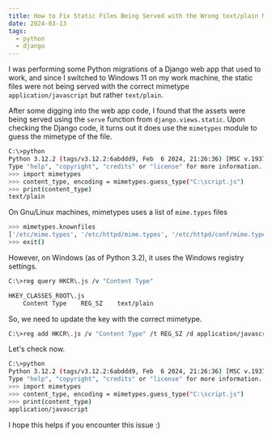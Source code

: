 ```yaml
---
title: How to Fix Static Files Being Served with the Wrong text/plain Mimetype
date: 2024-03-13
tags:
  - python
  - django
---
```

I was performing some Python migrations of a Django web app that used to work, and since I switched to Windows 11 on my work machine, the static files were not being served with the correct mimetype `application/javascript` but rather `text/plain`.

After some digging into the web app code, I found that the assets were being served using the `serve` function from `django.views.static`. Upon checking the Django code, it turns out it does use the `mimetypes` module to guess the mimetype of the file.

```sh
C:\>python
Python 3.12.2 (tags/v3.12.2:6abddd9, Feb  6 2024, 21:26:36) [MSC v.1937 64 bit (AMD64)] on win32
Type "help", "copyright", "credits" or "license" for more information.
>>> import mimetypes
>>> content_type, encoding = mimetypes.guess_type("C:\script.js")
>>> print(content_type)
text/plain
```

On Gnu/Linux machines, mimetypes uses a list of `mime.types` files

```sh
>>> mimetypes.knownfiles
['/etc/mime.types', '/etc/httpd/mime.types', '/etc/httpd/conf/mime.types', '/etc/apache/mime.types', '/etc/apache2/mime.types', '/usr/local/etc/httpd/conf/mime.types', '/usr/local/lib/netscape/mime.types', '/usr/local/etc/httpd/conf/mime.types', '/usr/local/etc/mime.types']
>>> exit()
```

However, on Windows (as of Python 3.2), it uses the Windows registry settings.

```sh
C:\>reg query HKCR\.js /v "Content Type"

HKEY_CLASSES_ROOT\.js
    Content Type    REG_SZ    text/plain
```

So, we need to update the key with the correct mimetype.

```sh
C:\>reg add HKCR\.js /v "Content Type" /t REG_SZ /d application/javascript
```

Let's check now.

```sh
C:\>python
Python 3.12.2 (tags/v3.12.2:6abddd9, Feb  6 2024, 21:26:36) [MSC v.1937 64 bit (AMD64)] on win32
Type "help", "copyright", "credits" or "license" for more information.
>>> import mimetypes
>>> content_type, encoding = mimetypes.guess_type("C:\script.js")
>>> print(content_type)
application/javascript
```

I hope this helps if you encounter this issue :)
